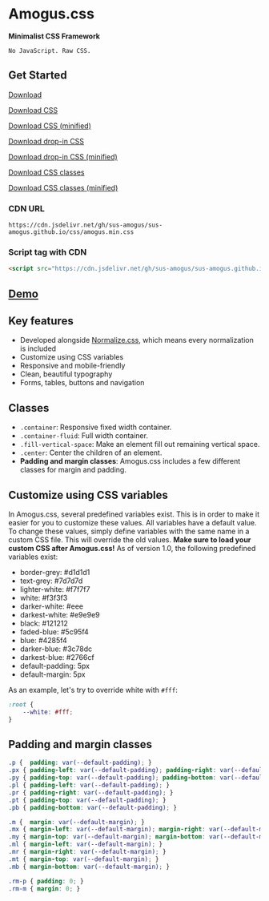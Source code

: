 # Amogus.css
**Minimalist CSS Framework**
```
No JavaScript. Raw CSS.
```

## Get Started
[Download](https://github.com/sus-amogus/sus-amogus.github.io/archive/refs/heads/main.zip)

[Download CSS](https://raw.githubusercontent.com/sus-amogus/sus-amogus.github.io/main/css/amogus.css)

[Download CSS (minified)](https://raw.githubusercontent.com/sus-amogus/sus-amogus.github.io/main/css/amogus.min.css)

[Download drop-in CSS](https://raw.githubusercontent.com/sus-amogus/sus-amogus.github.io/main/css/amogus.drop-in.css)

[Download drop-in CSS (minified)](https://raw.githubusercontent.com/sus-amogus/sus-amogus.github.io/main/css/amogus.drop-in.min.css)

[Download CSS classes](https://raw.githubusercontent.com/sus-amogus/sus-amogus.github.io/main/css/amogus.classes.css)

[Download CSS classes (minified)](https://raw.githubusercontent.com/sus-amogus/sus-amogus.github.io/main/css/amogus.classes.min.css)

### CDN URL
```
https://cdn.jsdelivr.net/gh/sus-amogus/sus-amogus.github.io/css/amogus.min.css
```
### Script tag with CDN
```HTML
<script src="https://cdn.jsdelivr.net/gh/sus-amogus/sus-amogus.github.io/css/amogus.min.css"></src>
```

## [Demo](https://sus-amogus.github.io/demo.html)

## Key features
* Developed alongside [Normalize.css](https://github.com/necolas/normalize.css/), which means every normalization is included
* Customize using CSS variables
* Responsive and mobile-friendly
* Clean, beautiful typography
* Forms, tables, buttons and navigation

## Classes
* `.container`: Responsive fixed width container.
* `.container-fluid`: Full width container.
* `.fill-vertical-space`: Make an element fill out remaining vertical space.
* `.center`: Center the children of an element.
* **Padding and margin classes**: Amogus.css includes a few different classes for margin and padding.

## Customize using CSS variables
In Amogus.css, several predefined variables exist. This is in order to make it easier for you to customize these values. All variables have a default value. To change these values, simply define variables with the same name in a custom CSS file. This will override the old values. **Make sure to load your custom CSS after Amogus.css!**
As of version 1.0, the following predefined variables exist:
* border-grey: #d1d1d1
* text-grey: #7d7d7d
* lighter-white: #f7f7f7
* white: #f3f3f3
* darker-white: #eee
* darkest-white: #e9e9e9
* black: #121212
* faded-blue: #5c95f4
* blue: #4285f4
* darker-blue: #3c78dc
* darkest-blue: #2766cf
* default-padding: 5px
* default-margin: 5px

As an example, let's try to override white with `#fff`:
```CSS
:root {
    --white: #fff;
}
```

## Padding and margin classes
```CSS
.p {  padding: var(--default-padding); }
.px { padding-left: var(--default-padding); padding-right: var(--default-padding); }
.py { padding-top: var(--default-padding); padding-bottom: var(--default-padding); }
.pl { padding-left: var(--default-padding); }
.pr { padding-right: var(--default-padding); }
.pt { padding-top: var(--default-padding); }
.pb { padding-bottom: var(--default-padding); }

.m {  margin: var(--default-margin); }
.mx { margin-left: var(--default-margin); margin-right: var(--default-margin); }
.my { margin-top: var(--default-margin); margin-bottom: var(--default-margin); }
.ml { margin-left: var(--default-margin); }
.mr { margin-right: var(--default-margin); }
.mt { margin-top: var(--default-margin); }
.mb { margin-bottom: var(--default-margin); }

.rm-p { padding: 0; }
.rm-m { margin: 0; }
```